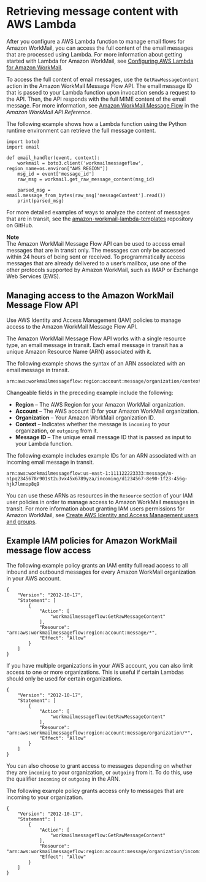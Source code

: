 # Retrieving message content with AWS Lambda<a name="lambda-content"></a>

After you configure a AWS Lambda function to manage email flows for Amazon WorkMail, you can access the full content of the email messages that are processed using Lambda\. For more information about getting started with Lambda for Amazon WorkMail, see [Configuring AWS Lambda for Amazon WorkMail](lambda.md)\.

To access the full content of email messages, use the `GetRawMessageContent` action in the Amazon WorkMail Message Flow API\. The email message ID that is passed to your Lambda function upon invocation sends a request to the API\. Then, the API responds with the full MIME content of the email message\. For more information, see [Amazon WorkMail Message Flow](https://docs.aws.amazon.com/workmail/latest/APIReference/API_Operations_Amazon_WorkMail_Message_Flow.html) in the *Amazon WorkMail API Reference*\.

The following example shows how a Lambda function using the Python runtime environment can retrieve the full message content\.

```
import boto3
import email

def email_handler(event, context):
    workmail = boto3.client('workmailmessageflow', region_name=os.environ["AWS_REGION"])
    msg_id = event['message_id']
    raw_msg = workmail.get_raw_message_content(msg_id)

    parsed_msg = email.message_from_bytes(raw_msg['messageContent'].read())
    print(parsed_msg)
```

For more detailed examples of ways to analyze the content of messages that are in transit, see the [amazon\-workmail\-lambda\-templates](https://github.com/aws-samples/amazon-workmail-lambda-templates) repository on GitHub\.

**Note**  
The Amazon WorkMail Message Flow API can be used to access email messages that are in transit only\. The messages can only be accessed within 24 hours of being sent or received\. To programmatically access messages that are already delivered to a user’s mailbox, use one of the other protocols supported by Amazon WorkMail, such as IMAP or Exchange Web Services \(EWS\)\.

## Managing access to the Amazon WorkMail Message Flow API<a name="lambda-content-access"></a>

Use AWS Identity and Access Management \(IAM\) policies to manage access to the Amazon WorkMail Message Flow API\.

The Amazon WorkMail Message Flow API works with a single resource type, an email message in transit\. Each email message in transit has a unique Amazon Resource Name \(ARN\) associated with it\.

The following example shows the syntax of an ARN associated with an email message in transit\.

```
arn:aws:workmailmessageflow:region:account:message/organization/context/messageID
```

Changeable fields in the preceding example include the following:
+ **Region** – The AWS Region for your Amazon WorkMail organization\.
+ **Account** – The AWS account ID for your Amazon WorkMail organization\.
+ **Organization** – Your Amazon WorkMail organization ID\.
+ **Context** – Indicates whether the message is `incoming` to your organization, or `outgoing` from it\.
+ **Message ID** – The unique email message ID that is passed as input to your Lambda function\.

The following example includes example IDs for an ARN associated with an incoming email message in transit\.

```
arn:aws:workmailmessageflow:us-east-1:111122223333:message/m-n1pq2345678r901st2u3vx45x6789yza/incoming/d1234567-8e90-1f23-456g-hjk7lmnop8q9
```

You can use these ARNs as resources in the `Resource` section of your IAM user policies in order to manage access to Amazon WorkMail messages in transit\. For more information about granting IAM users permissions for Amazon WorkMail, see [Create AWS Identity and Access Management users and groups](prereqs.md#iam_users_groups)\.

## Example IAM policies for Amazon WorkMail message flow access<a name="lambda-content-policies"></a>

The following example policy grants an IAM entity full read access to all inbound and outbound messages for every Amazon WorkMail organization in your AWS account\.

```
{
    "Version": "2012-10-17",
    "Statement": [
        {
            "Action": [
                "workmailmessageflow:GetRawMessageContent"
            ],
            "Resource": "arn:aws:workmailmessageflow:region:account:message/*",
            "Effect": "Allow"
        }
    ]
}
```

If you have multiple organizations in your AWS account, you can also limit access to one or more organizations\. This is useful if certain Lambdas should only be used for certain organizations\.

```
{
    "Version": "2012-10-17",
    "Statement": [
        {
            "Action": [
                "workmailmessageflow:GetRawMessageContent"
            ],
            "Resource": "arn:aws:workmailmessageflow:region:account:message/organization/*",
            "Effect": "Allow"
        }
    ]
}
```

You can also choose to grant access to messages depending on whether they are `incoming` to your organization, or `outgoing` from it\. To do this, use the qualifier `incoming` or `outgoing` in the ARN\. 

The following example policy grants access only to messages that are incoming to your organization\.

```
{
    "Version": "2012-10-17",
    "Statement": [
        {
            "Action": [
                "workmailmessageflow:GetRawMessageContent"
            ],
            "Resource": "arn:aws:workmailmessageflow:region:account:message/organization/incoming/*",
            "Effect": "Allow"
        }
    ]
}
```